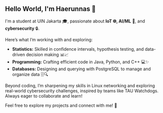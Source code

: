 ## Hello World, I'm Haerunnas 👋
I'm a student at UIN Jakarta 🎓, passionate about **IoT 🌐, AI/ML** 🤖, and **cybersecurity** 🔒.

Here’s what I’m working with and exploring:
- **Statistics:** Skilled in confidence intervals, hypothesis testing, and data-driven decision making 📊📈
- **Programming:** Crafting efficient code in Java, Python, and C++ 💻✨
- **Databases:** Designing and querying with PostgreSQL to manage and organize data 🗄️🔍

Beyond coding, I’m sharpening my skills in Linux networking and exploring real-world cybersecurity challenges, inspired by teams like TAU Watchdogs. Always eager to collaborate and learn!

Feel free to explore my projects and connect with me! 🚀
